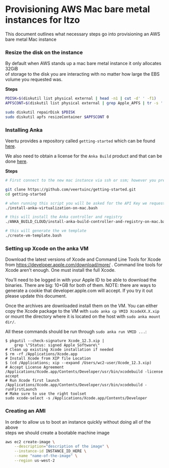# Provisioning AWS Mac bare metal instances for Itzo

This document outlines what necessary steps go into provisioning an AWS bare metal Mac instance

### Resize the disk on the instance

By default when AWS stands up a mac bare metal instance it only allocates 32GiB \
of storage to the disk you are interacting with no matter how large the EBS volume 
you requested was.

**Steps**

```bash
PDISK=$(diskutil list physical external | head -n1 | cut -d' ' -f1)
APFSCONT=$(diskutil list physical external | grep Apple_APFS | tr -s ' ' | cut -d' ' -f8)

sudo diskutil repairDisk $PDISK
sudo diskutil apfs resizeContainer $APFSCONT 0
```

### Installing Anka

Veertu provides a repository called `getting-started` which can be found [here](https://github.com/veertuinc/getting-started).

We also need to obtain a license for the `Anka Build` product and that can be done [here](https://veertu.com/getting-started-anka-trials/).

**Steps**

```bash
# First connect to the new mac instance via ssh or ssm; however you prefer

git clone https://github.com/veertuinc/getting-started.git
cd getting-started

# when running this script you will be asked for the API Key we requested for Anka Build
./install-anka-virtualization-on-mac.bash

# this will install the Anka controller and registry
./ANKA_BUILD_CLOUD/install-anka-build-controller-and-registry-on-mac.bash

# this will generate the vm template
./create-vm-template.bash
```

### Setting up Xcode on the anka VM

Download the latest versions of Xcode and Command Line Tools for Xcode from
https://developer.apple.com/download/more/ . Command line tools for Xcode
aren’t enough. One must install the full Xcode.


You’ll need to be logged in with your Apple ID to be able to download the
binaries. There are big: 10+GB for both of them. NOTE: there are ways to
generate a cookie that developer.apple.com will accept. If you try it out
please update this document.

Once the archives are downloaded install them on the VM. You can either copy
the Xcode package to the VM with `sudo anka cp VMID XcodeXX.X.xip` or mount
the directory where it is located on the host with `sudo anka mount dir/`.

All these commands should be run through `sudo anka run VMID ...`:

    $ pkgutil --check-signature Xcode_12.3.xip |
        grep \"Status: signed Apple Software\"
    # Clean up existing Xcode installation if needed
    $ rm -rf /Applications/Xcode.app
    # Install Xcode from XIP file Location
    $ (cd /Applications; xip --expand /Users/wc2-user/Xcode_12.3.xip)
    # Accept License Agreement
    /Applications/Xcode.app/Contents/Developer/usr/bin/xcodebuild -license accept
    # Run Xcode first launch
    /Applications/Xcode.app/Contents/Developer/usr/bin/xcodebuild -runFirstLaunch
    # Make sure to use the right toolset
    sudo xcode-select -s /Applications/Xcode.app/Contents/Developer

### Creating an AMI

In order to allow us to boot an instance quickly without doing all of the above \
steps we should create a bootable machine image

```bash
aws ec2 create-image \
    --description="description of the image" \
    --instance-id INSTANCE_ID_HERE \
    --name "name-of-the-image" \
    --region us-west-2
```
